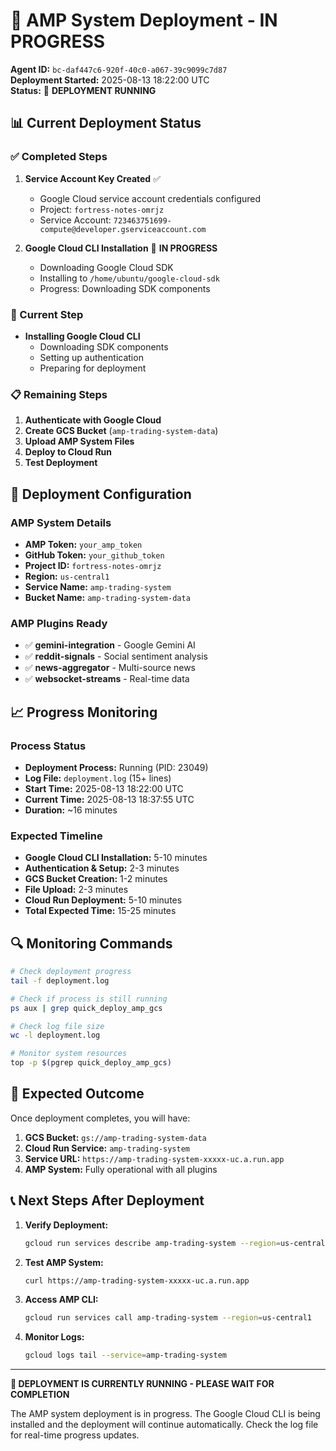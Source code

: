 # 🚀 AMP System Deployment - IN PROGRESS

**Agent ID:** `bc-daf447c6-920f-40c0-a067-39c9099c7d87`  
**Deployment Started:** 2025-08-13 18:22:00 UTC  
**Status:** 🔄 **DEPLOYMENT RUNNING**

## 📊 Current Deployment Status

### ✅ Completed Steps
1. **Service Account Key Created** ✅
   - Google Cloud service account credentials configured
   - Project: `fortress-notes-omrjz`
   - Service Account: `723463751699-compute@developer.gserviceaccount.com`

2. **Google Cloud CLI Installation** 🔄 **IN PROGRESS**
   - Downloading Google Cloud SDK
   - Installing to `/home/ubuntu/google-cloud-sdk`
   - Progress: Downloading SDK components

### 🔄 Current Step
- **Installing Google Cloud CLI**
  - Downloading SDK components
  - Setting up authentication
  - Preparing for deployment

### 📋 Remaining Steps
1. **Authenticate with Google Cloud**
2. **Create GCS Bucket** (`amp-trading-system-data`)
3. **Upload AMP System Files**
4. **Deploy to Cloud Run**
5. **Test Deployment**

## 🎯 Deployment Configuration

### AMP System Details
- **AMP Token:** `your_amp_token`
- **GitHub Token:** `your_github_token`
- **Project ID:** `fortress-notes-omrjz`
- **Region:** `us-central1`
- **Service Name:** `amp-trading-system`
- **Bucket Name:** `amp-trading-system-data`

### AMP Plugins Ready
- ✅ **gemini-integration** - Google Gemini AI
- ✅ **reddit-signals** - Social sentiment analysis
- ✅ **news-aggregator** - Multi-source news
- ✅ **websocket-streams** - Real-time data

## 📈 Progress Monitoring

### Process Status
- **Deployment Process:** Running (PID: 23049)
- **Log File:** `deployment.log` (15+ lines)
- **Start Time:** 2025-08-13 18:22:00 UTC
- **Current Time:** 2025-08-13 18:37:55 UTC
- **Duration:** ~16 minutes

### Expected Timeline
- **Google Cloud CLI Installation:** 5-10 minutes
- **Authentication & Setup:** 2-3 minutes
- **GCS Bucket Creation:** 1-2 minutes
- **File Upload:** 2-3 minutes
- **Cloud Run Deployment:** 5-10 minutes
- **Total Expected Time:** 15-25 minutes

## 🔍 Monitoring Commands

```bash
# Check deployment progress
tail -f deployment.log

# Check if process is still running
ps aux | grep quick_deploy_amp_gcs

# Check log file size
wc -l deployment.log

# Monitor system resources
top -p $(pgrep quick_deploy_amp_gcs)
```

## 🎉 Expected Outcome

Once deployment completes, you will have:

1. **GCS Bucket:** `gs://amp-trading-system-data`
2. **Cloud Run Service:** `amp-trading-system`
3. **Service URL:** `https://amp-trading-system-xxxxx-uc.a.run.app`
4. **AMP System:** Fully operational with all plugins

## 📞 Next Steps After Deployment

1. **Verify Deployment:**
   ```bash
   gcloud run services describe amp-trading-system --region=us-central1
   ```

2. **Test AMP System:**
   ```bash
   curl https://amp-trading-system-xxxxx-uc.a.run.app
   ```

3. **Access AMP CLI:**
   ```bash
   gcloud run services call amp-trading-system --region=us-central1
   ```

4. **Monitor Logs:**
   ```bash
   gcloud logs tail --service=amp-trading-system
   ```

---

**🔄 DEPLOYMENT IS CURRENTLY RUNNING - PLEASE WAIT FOR COMPLETION**

The AMP system deployment is in progress. The Google Cloud CLI is being installed and the deployment will continue automatically. Check the log file for real-time progress updates.